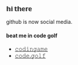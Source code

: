 ### 𝕙𝕚 𝕥𝕙𝕖𝕣𝕖

github is now social media.

#### beat me in code golf

- [𝚌𝚘𝚍𝚒𝚗𝚐𝚊𝚖𝚎](https://www.codingame.com/profile/823d2fbb8688833e15f6454828c1a01f6496093)
- [𝚌𝚘𝚍𝚎.𝚐𝚘𝚕𝚏](https://code.golf/golfers/annaproxy)


<!--
**annaproxy/annaproxy** is a ✨ _special_ ✨ repository because its `README.md` (this file) appears on your GitHub profile.

Here are some ideas to get you started:

- 🔭 I’m currently working on ...
- 🌱 I’m currently learning ...
- 👯 I’m looking to collaborate on ...
- 🤔 I’m looking for help with ...
- 💬 Ask me about ...
- 📫 How to reach me: ...
- 😄 Pronouns: ...
- ⚡ Fun fact: ...
-->
